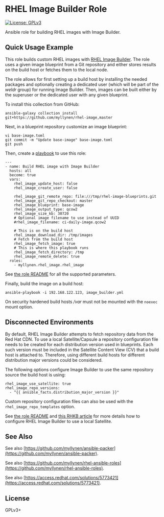 # RHEL Image Builder Role

[![License: GPLv3](https://img.shields.io/badge/license-GPLv3-brightgreen.svg)](https://www.gnu.org/licenses/gpl-3.0)

Ansible role for building RHEL images with Image Builder.

## Quick Usage Example

This role builds custom RHEL images with
[RHEL Image Builder](https://access.redhat.com/documentation/en-us/red_hat_enterprise_linux/9/html/composing_a_customized_rhel_system_image/index).
The role uses a given image blueprint from a Git repository and either
stores results on the build host or fetches them to the local node.

The role allows for first setting up a build host by installing the
needed packages and optionally creating a dedicated user (which will be
part of the _weldr_ group) for running Image Builder. Then, images can
be built either by the superuser or the dedicated user with any given
blueprint.

To install this collection from GitHub:

```
ansible-galaxy collection install git+https://github.com/myllynen/rhel-image,master
```

Next, in a blueprint repository customize an image blueprint:

```
vi base-image.toml
git commit -m "Update base-image" base-image.toml
git push
```

Then, create a [playbook](image_builder.yml) to use this role:

```
---
- name: Build RHEL image with Image Builder
  hosts: all
  become: true
  vars:
    rhel_image_update_host: false
    rhel_image_create_user: false

    rhel_image_git_remote_repo: file:///tmp/rhel-image-blueprints.git
    rhel_image_git_repo_checkout: master
    rhel_image_blueprint: base-image
    rhel_image_output_type: qcow2
    rhel_image_size_kb: 30720
    # Optional image filename to use instead of UUID
    #rhel_image_filename: ci-daily-image.qcow2

    # This is on the build host
    rhel_image_download_dir: /tmp/images
    # Fetch from the build host
    rhel_image_fetch_image: true
    # This is where this playbook runs
    rhel_image_fetch_directory: /tmp
    rhel_image_remote_delete: true
  roles:
    - myllynen.rhel_image.rhel_image
```

See [the role README](roles/rhel_image/) for all the supported
parameters.

Finally, build the image on a build host:

```
ansible-playbook -i 192.168.122.123, image_builder.yml
```

On security hardened build hosts _/var_ must not be mounted with the
`noexec` mount option.

## Disconnected Environments

By default, RHEL Image Builder attempts to fetch repository data from
the Red Hat CDN. To use a local Satellite/Capsule a repository
configuration file needs to be created for each distribution version
used in blueprints. Each such version must be included in the Satellite
Content View (CV) that a build host is attached to. Therefore, using
different build hosts for different distribution major versions could
be considered.

The following options configure Image Builder to use the same
repository source the build host is using:

```
rhel_image_use_satellite: true
rhel_image_repo_versions:
  - "{{ ansible_facts.distribution_major_version }}"
```

Custom repository configuration files can also be used with the
`rhel_image_repo_templates` option.

See [the role README](roles/rhel_image/README.md) and
[this RHKB article](https://access.redhat.com/solutions/5773421)
for more details how to configure RHEL Image Builder to use a local
Satellite.

## See Also

See also
[https://github.com/myllynen/ansible-packer](https://github.com/myllynen/ansible-packer).

See also
[https://github.com/myllynen/rhel-ansible-roles](https://github.com/myllynen/rhel-ansible-roles).

See also
[https://access.redhat.com/solutions/5773421](https://access.redhat.com/solutions/5773421).

## License

GPLv3+
